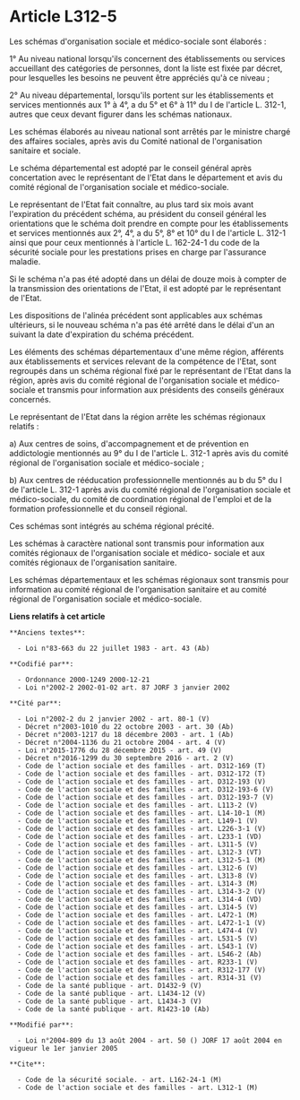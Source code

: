 # Article L312-5

Les schémas d'organisation sociale et médico-sociale sont élaborés :

1° Au niveau national lorsqu'ils concernent des établissements ou services accueillant des catégories de personnes, dont la
liste est fixée par décret, pour lesquelles les besoins ne peuvent être appréciés qu'à ce niveau ;

2° Au niveau départemental, lorsqu'ils portent sur les établissements et services mentionnés aux 1° à 4°, a du 5° et 6° à 11°
du I de l'article L. 312-1, autres que ceux devant figurer dans les schémas nationaux.

Les schémas élaborés au niveau national sont arrêtés par le ministre chargé des affaires sociales, après avis du Comité
national de l'organisation sanitaire et sociale.

Le schéma départemental est adopté par le conseil général après concertation avec le représentant de l'Etat dans le
département et avis du comité régional de l'organisation sociale et médico-sociale.

Le représentant de l'Etat fait connaître, au plus tard six mois avant l'expiration du précédent schéma, au président du
conseil général les orientations que le schéma doit prendre en compte pour les établissements et services mentionnés aux 2°,
4°, a du 5°, 8° et 10° du I de l'article L. 312-1 ainsi que pour ceux mentionnés à l'article L. 162-24-1 du code de la
sécurité sociale pour les prestations prises en charge par l'assurance maladie.

Si le schéma n'a pas été adopté dans un délai de douze mois à compter de la transmission des orientations de l'Etat, il est
adopté par le représentant de l'Etat.

Les dispositions de l'alinéa précédent sont applicables aux schémas ultérieurs, si le nouveau schéma n'a pas été arrêté dans
le délai d'un an suivant la date d'expiration du schéma précédent.

Les éléments des schémas départementaux d'une même région, afférents aux établissements et services relevant de la compétence
de l'Etat, sont regroupés dans un schéma régional fixé par le représentant de l'Etat dans la région, après avis du comité
régional de l'organisation sociale et médico-sociale et transmis pour information aux présidents des conseils généraux
concernés.

Le représentant de l'Etat dans la région arrête les schémas régionaux relatifs :

a) Aux centres de soins, d'accompagnement et de prévention en addictologie mentionnés au 9° du I de l'article L. 312-1 après
avis du comité régional de l'organisation sociale et médico-sociale ;

b) Aux centres de rééducation professionnelle mentionnés au b du 5° du I de l'article L. 312-1 après avis du comité régional
de l'organisation sociale et médico-sociale, du comité de coordination régional de l'emploi et de la formation
professionnelle et du conseil régional.

Ces schémas sont intégrés au schéma régional précité.

Les schémas à caractère national sont transmis pour information aux comités régionaux de l'organisation sociale et médico-
sociale et aux comités régionaux de l'organisation sanitaire.

Les schémas départementaux et les schémas régionaux sont transmis pour information au comité régional de l'organisation
sanitaire et au comité régional de l'organisation sociale et médico-sociale.

**Liens relatifs à cet article**

	**Anciens textes**:

	  - Loi n°83-663 du 22 juillet 1983 - art. 43 (Ab)

	**Codifié par**:

	  - Ordonnance 2000-1249 2000-12-21
	  - Loi n°2002-2 2002-01-02 art. 87 JORF 3 janvier 2002

	**Cité par**:

	  - Loi n°2002-2 du 2 janvier 2002 - art. 80-1 (V)
	  - Décret n°2003-1010 du 22 octobre 2003 - art. 30 (Ab)
	  - Décret n°2003-1217 du 18 décembre 2003 - art. 1 (Ab)
	  - Décret n°2004-1136 du 21 octobre 2004 - art. 4 (V)
	  - Loi n°2015-1776 du 28 décembre 2015 - art. 49 (V)
	  - Décret n°2016-1299 du 30 septembre 2016 - art. 2 (V)
	  - Code de l'action sociale et des familles - art. D312-169 (T)
	  - Code de l'action sociale et des familles - art. D312-172 (T)
	  - Code de l'action sociale et des familles - art. D312-193 (V)
	  - Code de l'action sociale et des familles - art. D312-193-6 (V)
	  - Code de l'action sociale et des familles - art. D312-193-7 (V)
	  - Code de l'action sociale et des familles - art. L113-2 (V)
	  - Code de l'action sociale et des familles - art. L14-10-1 (M)
	  - Code de l'action sociale et des familles - art. L149-1 (V)
	  - Code de l'action sociale et des familles - art. L226-3-1 (V)
	  - Code de l'action sociale et des familles - art. L233-1 (VD)
	  - Code de l'action sociale et des familles - art. L311-5 (V)
	  - Code de l'action sociale et des familles - art. L312-3 (VT)
	  - Code de l'action sociale et des familles - art. L312-5-1 (M)
	  - Code de l'action sociale et des familles - art. L312-6 (V)
	  - Code de l'action sociale et des familles - art. L313-8 (V)
	  - Code de l'action sociale et des familles - art. L314-3 (M)
	  - Code de l'action sociale et des familles - art. L314-3-2 (V)
	  - Code de l'action sociale et des familles - art. L314-4 (VD)
	  - Code de l'action sociale et des familles - art. L314-5 (V)
	  - Code de l'action sociale et des familles - art. L472-1 (M)
	  - Code de l'action sociale et des familles - art. L472-1-1 (V)
	  - Code de l'action sociale et des familles - art. L474-4 (V)
	  - Code de l'action sociale et des familles - art. L531-5 (V)
	  - Code de l'action sociale et des familles - art. L543-1 (V)
	  - Code de l'action sociale et des familles - art. L546-2 (Ab)
	  - Code de l'action sociale et des familles - art. R233-1 (V)
	  - Code de l'action sociale et des familles - art. R312-177 (V)
	  - Code de l'action sociale et des familles - art. R314-31 (V)
	  - Code de la santé publique - art. D1432-9 (V)
	  - Code de la santé publique - art. L1434-12 (V)
	  - Code de la santé publique - art. L1434-3 (V)
	  - Code de la santé publique - art. R1423-10 (Ab)

	**Modifié par**:

	  - Loi n°2004-809 du 13 août 2004 - art. 50 () JORF 17 août 2004 en vigueur le 1er janvier 2005

	**Cite**:

	  - Code de la sécurité sociale. - art. L162-24-1 (M)
	  - Code de l'action sociale et des familles - art. L312-1 (M)
